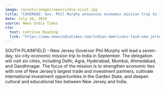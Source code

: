 ```yaml
---
image: /assets/images/news/india-visit.jpg
title: "COVERAGE: Gov. Phil Murphy announces economic mission trip to India"
date: July 16, 2019
source: News India Times
cta:
  text: Continue Reading
  link: "https://www.newsindiatimes.com/indian-americans-laud-new-jersey-governors-plan-to-visit-india/"
---
```


SOUTH PLAINFIELD - New Jersey Governor Phil Murphy will lead a seven-day, six-city economic mission trip to India in September. The delegation will visit six cities, including Delhi, Agra, Hyderabad, Mumbai, Ahmedabad, and Gandhinagar. The focus of the mission is to strengthen economic ties with one of New Jersey’s largest trade and investment partners, cultivate international investment opportunities in the Garden State, and deepen cultural and educational ties between New Jersey and India.
